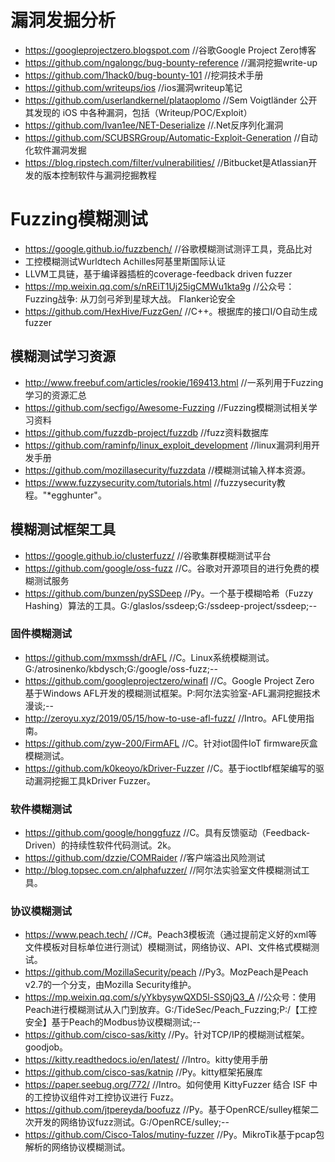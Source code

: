 # 漏洞发掘分析
- https://googleprojectzero.blogspot.com    //谷歌Google Project Zero博客
- https://github.com/ngalongc/bug-bounty-reference    //漏洞挖掘write-up
- https://github.com/1hack0/bug-bounty-101    //挖洞技术手册
- https://github.com/writeups/ios    //ios漏洞writeup笔记
- https://github.com/userlandkernel/plataoplomo    //Sem Voigtländer 公开其发现的 iOS 中各种漏洞，包括（Writeup/POC/Exploit）
- https://github.com/Ivan1ee/NET-Deserialize    //.Net反序列化漏洞
- https://github.com/SCUBSRGroup/Automatic-Exploit-Generation    //自动化软件漏洞发掘
- https://blog.ripstech.com/filter/vulnerabilities/    //Bitbucket是Atlassian开发的版本控制软件与漏洞挖掘教程
# Fuzzing模糊测试
- https://google.github.io/fuzzbench/    //谷歌模糊测试测评工具，竞品比对
- 工控模糊测试Wurldtech Achilles阿基里斯国际认证
- LLVM工具链，基于编译器插桩的coverage-feedback driven fuzzer
- https://mp.weixin.qq.com/s/nREiT1Uj25igCMWu1kta9g    //公众号：Fuzzing战争: 从刀剑弓斧到星球大战。 Flanker论安全
- https://github.com/HexHive/FuzzGen/    //C++。根据库的接口I/O自动生成fuzzer
## 模糊测试学习资源
- http://www.freebuf.com/articles/rookie/169413.html    //一系列用于Fuzzing学习的资源汇总
- https://github.com/secfigo/Awesome-Fuzzing    //Fuzzing模糊测试相关学习资料
- https://github.com/fuzzdb-project/fuzzdb    //fuzz资料数据库
- https://github.com/raminfp/linux_exploit_development    //linux漏洞利用开发手册
- https://github.com/mozillasecurity/fuzzdata    //模糊测试输入样本资源。
- https://www.fuzzysecurity.com/tutorials.html    //fuzzysecurity教程。"*egghunter"。
## 模糊测试框架工具
- https://google.github.io/clusterfuzz/    //谷歌集群模糊测试平台
- https://github.com/google/oss-fuzz    //C。谷歌对开源项目的进行免费的模糊测试服务
- https://github.com/bunzen/pySSDeep    //Py。一个基于模糊哈希（Fuzzy Hashing）算法的工具。G:/glaslos/ssdeep;G:/ssdeep-project/ssdeep;--
### 固件模糊测试
- https://github.com/mxmssh/drAFL    //C。Linux系统模糊测试。G:/atrosinenko/kbdysch;G:/google/oss-fuzz;--
- https://github.com/googleprojectzero/winafl    //C。Google Project Zero 基于Windows AFL开发的模糊测试框架。P:阿尔法实验室-AFL漏洞挖掘技术漫谈;--
- http://zeroyu.xyz/2019/05/15/how-to-use-afl-fuzz/    //Intro。AFL使用指南。
- https://github.com/zyw-200/FirmAFL    //C。针对iot固件IoT firmware灰盒模糊测试。
- https://github.com/k0keoyo/kDriver-Fuzzer    //C。基于ioctlbf框架编写的驱动漏洞挖掘工具kDriver Fuzzer。
### 软件模糊测试
- https://github.com/google/honggfuzz    //C。具有反馈驱动（Feedback-Driven）的持续性软件代码测试。2k。
- https://github.com/dzzie/COMRaider    //客户端溢出风险测试
- http://blog.topsec.com.cn/alphafuzzer/    //阿尔法实验室文件模糊测试工具。
### 协议模糊测试
- https://www.peach.tech/    //C#。Peach3模板流（通过提前定义好的xml等文件模板对目标单位进行测试）模糊测试，网络协议、API、文件格式模糊测试。
- https://github.com/MozillaSecurity/peach    //Py3。MozPeach是Peach v2.7的一个分支，由Mozilla Security维护。
- https://mp.weixin.qq.com/s/yYkbysywQXD5l-SS0jQ3_A    //公众号：使用Peach进行模糊测试从入门到放弃。G:/TideSec/Peach_Fuzzing;P:/【工控安全】基于Peach的Modbus协议模糊测试;--
- https://github.com/cisco-sas/kitty    //Py。针对TCP/IP的模糊测试框架。goodjob。
- https://kitty.readthedocs.io/en/latest/    //Intro。kitty使用手册
- https://github.com/cisco-sas/katnip    //Py。kitty框架拓展库
- https://paper.seebug.org/772/    //Intro。如何使用 KittyFuzzer 结合 ISF 中的工控协议组件对工控协议进行 Fuzz。
- https://github.com/jtpereyda/boofuzz    //Py。基于OpenRCE/sulley框架二次开发的网络协议fuzz测试。G:/OpenRCE/sulley;--
- https://github.com/Cisco-Talos/mutiny-fuzzer    //Py。MikroTik基于pcap包解析的网络协议模糊测试。